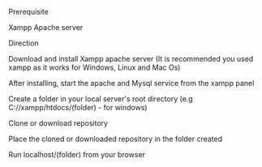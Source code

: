 Prerequisite

Xampp Apache server

Direction

Download and install Xampp apache server (It is recommended you used xampp as it works for Windows, Linux and Mac Os)

After installing, start the apache and Mysql service from the xampp panel

Create a folder in your local server's root directory (e.g C://xampp/htdocs/(folder) - for windows)

Clone or download repository

Place the cloned or downloaded repository in the folder created

Run localhost/(folder) from your browser
